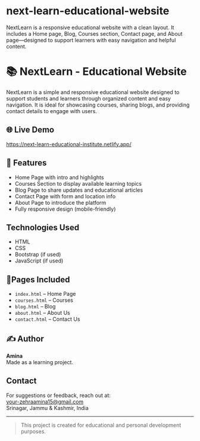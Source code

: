 # next-learn-educational-website
NextLearn is a responsive educational website with a clean layout. It includes a Home page, Blog, Courses section, Contact page, and About page—designed to support learners with easy navigation and helpful content.
# 📚 NextLearn - Educational Website

NextLearn is a simple and responsive educational website designed to support students and learners through organized content and easy navigation. It is ideal for showcasing courses, sharing blogs, and providing contact details to engage with users.

## 🌐 Live Demo

https://next-learn-educational-institute.netlify.app/

## 🚀 Features

-  Home Page with intro and highlights  
-  Courses Section to display available learning topics  
-  Blog Page to share updates and educational articles  
-  Contact Page with form and location info  
-  About Page to introduce the platform  
-  Fully responsive design (mobile-friendly)  

## Technologies Used

- HTML  
- CSS  
- Bootstrap (if used)  
- JavaScript (if used)  

## 📂Pages Included

- `index.html` – Home Page  
- `courses.html` – Courses  
- `blog.html` – Blog  
- `about.html` – About Us  
- `contact.html` – Contact Us  


## ✍ Author

**Amina**  
Made  as a learning project.

##  Contact

For suggestions or feedback, reach out at:  
your-zehraamina15@gmail.com  
 Srinagar, Jammu & Kashmir, India

---

> This project is created for educational and personal development purposes.

